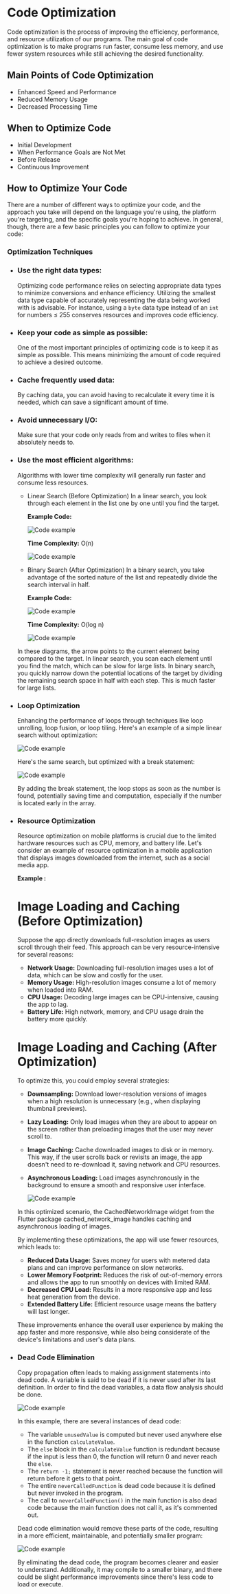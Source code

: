 # Code Optimization

Code optimization is the process of improving the efficiency, performance, and resource utilization of our programs. The main goal of code optimization is to make programs run faster, consume less memory, and use fewer system resources while still achieving the desired functionality.

## Main Points of Code Optimization

- Enhanced Speed and Performance
- Reduced Memory Usage
- Decreased Processing Time

## When to Optimize Code

- Initial Development
- When Performance Goals are Not Met
- Before Release
- Continuous Improvement

## How to Optimize Your Code

There are a number of different ways to optimize your code, and the approach you take will depend on the language you're using, the platform you're targeting, and the specific goals you're hoping to achieve. In general, though, there are a few basic principles you can follow to optimize your code:

### Optimization Techniques

- ### Use the right data types:
  Optimizing code performance relies on selecting appropriate data types to minimize conversions and enhance efficiency. Utilizing the smallest data type capable of accurately representing the data being worked with is advisable. For instance, using a `byte` data type instead of an `int` for numbers ≤ 255 conserves resources and improves code efficiency.
- ### Keep your code as simple as possible:
  One of the most important principles of optimizing code is to keep it as simple as possible. This means minimizing the amount of code required to achieve a desired outcome.
- ### Cache frequently used data: 
  By caching data, you can avoid having to recalculate it every time it is needed, which can save a significant amount of time.
- ### Avoid unnecessary I/O: 
  Make sure that your code only reads from and writes to files when it absolutely needs to.
- ### Use the most efficient algorithms: 
  Algorithms with lower time complexity will generally run faster and consume less resources.

  - Linear Search (Before Optimization)
In a linear search, you look through each element in the list one by one until you find the target.

      **Example Code:**

      ![Code example](https://github.com/eslam5elesawy/code_optimization/blob/b26964b50b55d0f32300994b6f785c7d5df99fee/linear_alg.png)

      **Time Complexity:** O(n)

      ![Code example](https://github.com/eslam5elesawy/code_optimization/blob/afcbe4a7f14c0226caa6f498c2ccc272f0c8be2f/linear_ex.png)


  - Binary Search (After Optimization)
In a binary search, you take advantage of the sorted nature of the list and repeatedly divide the search interval in half.

      **Example Code:**

      ![Code example](https://github.com/eslam5elesawy/code_optimization/blob/afcbe4a7f14c0226caa6f498c2ccc272f0c8be2f/binary_alg.png)

   
      **Time Complexity:** O(log n)

      ![Code example](https://github.com/eslam5elesawy/code_optimization/blob/afcbe4a7f14c0226caa6f498c2ccc272f0c8be2f/linear_ex.png)


  In these diagrams, the arrow points to the current element being compared to the target. In linear search, you scan each element until you find the match, which can be slow for large lists. In binary search, you quickly narrow down the potential locations of the target by dividing the remaining search space in half with each step. This is much faster for large lists.

- ### Loop Optimization
  Enhancing the performance of loops through techniques like loop unrolling, loop fusion, or loop tiling.
  Here's an example of a simple linear search without optimization:

     ![Code example](https://github.com/eslam5elesawy/code_optimization/blob/afcbe4a7f14c0226caa6f498c2ccc272f0c8be2f/loop_op.png)

  Here's the same search, but optimized with a break statement:

     ![Code example](https://github.com/eslam5elesawy/code_optimization/blob/afcbe4a7f14c0226caa6f498c2ccc272f0c8be2f/loop_break.png)


  By adding the break statement, the loop stops as soon as the number is found, potentially saving time and computation, especially if the number is located early in the array.

- ### Resource Optimization
  Resource optimization on mobile platforms is crucial due to the limited hardware resources such as CPU, memory, and battery life. Let's consider an example of resource optimization in a mobile application that displays images downloaded from the internet, such as a social media app.

     **Example :**
  
  # Image Loading and Caching (Before Optimization)
    Suppose the app directly downloads full-resolution images as users scroll through their feed. This approach can be very resource-intensive for several reasons:
    - **Network Usage:** Downloading full-resolution images uses a lot of data, which can be slow and costly for the user.
    - **Memory Usage:** High-resolution images consume a lot of memory when loaded into RAM.
    - **CPU Usage:** Decoding large images can be CPU-intensive, causing the app to lag.
    - **Battery Life:** High network, memory, and CPU usage drain the battery more quickly.

  # Image Loading and Caching (After Optimization)
     To optimize this, you could employ several strategies:
     - **Downsampling:** Download lower-resolution versions of images when a high resolution is unnecessary (e.g., when displaying thumbnail previews).
     - **Lazy Loading:** Only load images when they are about to appear on the screen rather than preloading images that the user may never scroll to.
     - **Image Caching:** Cache downloaded images to disk or in memory. This way, if the user scrolls back or revisits an image, the app doesn't need to re-download it, saving network and CPU resources.
     - **Asynchronous Loading:** Load images asynchronously in the background to ensure a smooth and responsive user interface.

          ![Code example](https://github.com/eslam5elesawy/code_optimization/blob/afcbe4a7f14c0226caa6f498c2ccc272f0c8be2f/Resource_op.png)

    In this optimized scenario, the CachedNetworkImage widget from the Flutter package cached_network_image handles caching and asynchronous loading of images.

     By implementing these optimizations, the app will use fewer resources, which leads to:

  - **Reduced Data Usage:** Saves money for users with metered data plans and can improve performance on slow networks.
  - **Lower Memory Footprint:** Reduces the risk of out-of-memory errors and allows the app to run smoothly on devices with limited RAM.
  - **Decreased CPU Load:** Results in a more responsive app and less heat generation from the device.
  - **Extended Battery Life:** Efficient resource usage means the battery will last longer.

  These improvements enhance the overall user experience by making the app faster and more responsive, while also being considerate of the device's limitations and user's data plans.

- ### Dead Code Elimination
  Copy propagation often leads to making assignment statements into dead code.
  A variable is said to be dead if it is never used after its last definition.
  In order to find the dead variables, a data flow analysis should be done.

    ![Code example](https://github.com/eslam5elesawy/code_optimization/blob/afcbe4a7f14c0226caa6f498c2ccc272f0c8be2f/dead_code.png)

  In this example, there are several instances of dead code:

  - The variable `unusedValue` is computed but never used anywhere else in the function `calculateValue`.
  - The `else` block in the `calculateValue` function is redundant because if the input is less than 0, the function will return 0 and never reach the `else`.
  - The `return -1;` statement is never reached because the function will return before it gets to that point.
  - The entire `neverCalledFunction` is dead code because it is defined but never invoked in the program.
  - The call to `neverCalledFunction()` in the main function is also dead code because the main function does not call it, as it's commented out.

  Dead code elimination would remove these parts of the code, resulting in a more efficient, maintainable, and potentially smaller program:

   ![Code example](https://github.com/eslam5elesawy/code_optimization/blob/afcbe4a7f14c0226caa6f498c2ccc272f0c8be2f/dead_code_opd.png)

  By eliminating the dead code, the program becomes clearer and easier to understand. Additionally, it may compile to a smaller binary, and there could be slight performance improvements since there's less code to load or execute.
